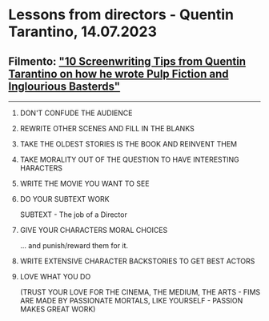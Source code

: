# Lessons from directors - Quentin Tarantino, 14.07.2023

## Filmento: ["10 Screenwriting Tips from Quentin Tarantino on how he wrote Pulp Fiction and Inglourious Basterds"](https://www.youtube.com/watch?v=WSpqFn5TRCk)

---

1. DON'T CONFUDE THE AUDIENCE
2. REWRITE OTHER SCENES AND FILL IN THE BLANKS
3. TAKE THE OLDEST STORIES IS THE BOOK AND REINVENT THEM
4. TAKE MORALITY OUT OF THE QUESTION TO HAVE INTERESTING HARACTERS
5. WRITE THE MOVIE YOU WANT TO SEE
6. DO YOUR SUBTEXT WORK
    
    SUBTEXT - The job of a Director
7. GIVE YOUR CHARACTERS MORAL CHOICES
    
    ... and punish/reward them for it. 
9. WRITE EXTENSIVE CHARACTER BACKSTORIES TO GET BEST ACTORS


10. LOVE WHAT YOU DO

    (TRUST YOUR LOVE FOR THE CINEMA, THE MEDIUM, THE ARTS - FIMS ARE MADE BY PASSIONATE MORTALS, LIKE YOURSELF - PASSION MAKES GREAT WORK)